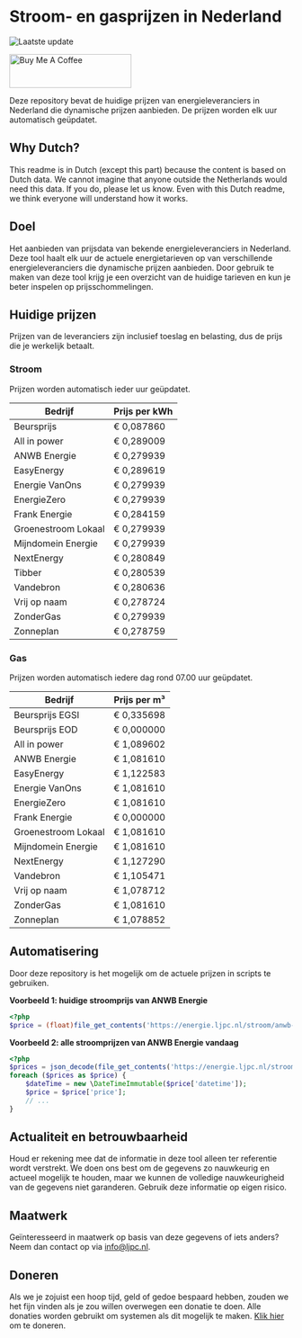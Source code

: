 # Stroom- en gasprijzen in Nederland

![Laatste update](https://img.shields.io/badge/laatste%20update-2023--09--11%2014%3A00%20CET-brightgreen)

<a href="https://www.buymeacoffee.com/Lars-" target="_blank"><img src="https://cdn.buymeacoffee.com/buttons/v2/default-orange.png" alt="Buy Me A Coffee" height="60" style="height: 60px !important;width: 217px !important;" ></a>

Deze repository bevat de huidige prijzen van energieleveranciers in Nederland die dynamische prijzen aanbieden. De prijzen worden elk uur automatisch geüpdatet.

## Why Dutch?

This readme is in Dutch (except this part) because the content is based on Dutch data. We cannot imagine that anyone outside the Netherlands would need this data. If you do, please let us know. Even with this Dutch readme, we think
everyone will understand how it works.

## Doel

Het aanbieden van prijsdata van bekende energieleveranciers in Nederland. Deze tool haalt elk uur de actuele energietarieven op van verschillende energieleveranciers die dynamische prijzen aanbieden. Door gebruik te maken van deze tool
krijg je een overzicht van de huidige tarieven en kun je beter inspelen op prijsschommelingen.

## Huidige prijzen

Prijzen van de leveranciers zijn inclusief toeslag en belasting, dus de prijs die je werkelijk betaalt.

### Stroom

Prijzen worden automatisch ieder uur geüpdatet.

 Bedrijf | Prijs per kWh 
---------|---------------
Beursprijs | € 0,087860
All in power | € 0,289009
ANWB Energie | € 0,279939
EasyEnergy | € 0,289619
Energie VanOns | € 0,279939
EnergieZero | € 0,279939
Frank Energie | € 0,284159
Groenestroom Lokaal | € 0,279939
Mijndomein Energie | € 0,279939
NextEnergy | € 0,280849
Tibber | € 0,280539
Vandebron | € 0,280636
Vrij op naam | € 0,278724
ZonderGas | € 0,279939
Zonneplan | € 0,278759


### Gas

Prijzen worden automatisch iedere dag rond 07.00 uur geüpdatet.

 Bedrijf | Prijs per m³ 
---------|--------------
Beursprijs EGSI | € 0,335698
Beursprijs EOD | € 0,000000
All in power | € 1,089602
ANWB Energie | € 1,081610
EasyEnergy | € 1,122583
Energie VanOns | € 1,081610
EnergieZero | € 1,081610
Frank Energie | € 0,000000
Groenestroom Lokaal | € 1,081610
Mijndomein Energie | € 1,081610
NextEnergy | € 1,127290
Vandebron | € 1,105471
Vrij op naam | € 1,078712
ZonderGas | € 1,081610
Zonneplan | € 1,078852


## Automatisering

Door deze repository is het mogelijk om de actuele prijzen in scripts te gebruiken.

**Voorbeeld 1: huidige stroomprijs van ANWB Energie**

```php
<?php
$price = (float)file_get_contents('https://energie.ljpc.nl/stroom/anwb-energie-nu.txt');

```

**Voorbeeld 2: alle stroomprijzen van ANWB Energie vandaag**

```php
<?php
$prices = json_decode(file_get_contents('https://energie.ljpc.nl/stroom/all-in-power-vandaag.json'),true);
foreach ($prices as $price) {
    $dateTime = new \DateTimeImmutable($price['datetime']);
    $price = $price['price'];
    // ...
}
```

## Actualiteit en betrouwbaarheid

Houd er rekening mee dat de informatie in deze tool alleen ter referentie wordt verstrekt. We doen ons best om de gegevens zo nauwkeurig en actueel mogelijk te houden, maar we kunnen de volledige nauwkeurigheid van de gegevens niet
garanderen. Gebruik deze informatie op eigen risico.

## Maatwerk

Geïnteresseerd in maatwerk op basis van deze gegevens of iets anders? Neem dan contact op
via [info@ljpc.nl](mailto:info@ljpc.nl?subject=Energie%20prijzen).

## Doneren

Als we je zojuist een hoop tijd, geld of gedoe bespaard hebben, zouden we het fijn vinden als je zou willen overwegen een
donatie te doen. Alle donaties worden gebruikt om systemen als dit mogelijk te
maken. [Klik hier](https://www.buymeacoffee.com/Lars-) om te doneren.
